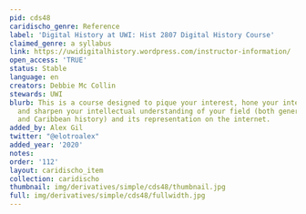 ```yaml
---
pid: cds48
caridischo_genre: Reference
label: 'Digital History at UWI: Hist 2807 Digital History Course'
claimed_genre: a syllabus
link: https://uwidigitalhistory.wordpress.com/instructor-information/
open_access: 'TRUE'
status: Stable
language: en
creators: Debbie Mc Collin
stewards: UWI
blurb: This is a course designed to pique your interest, hone your internet skills
  and sharpen your intellectual understanding of your field (both general history
  and Caribbean history) and its representation on the internet.
added_by: Alex Gil
twitter: "@elotroalex"
added_year: '2020'
notes:
order: '112'
layout: caridischo_item
collection: caridischo
thumbnail: img/derivatives/simple/cds48/thumbnail.jpg
full: img/derivatives/simple/cds48/fullwidth.jpg
---
```

